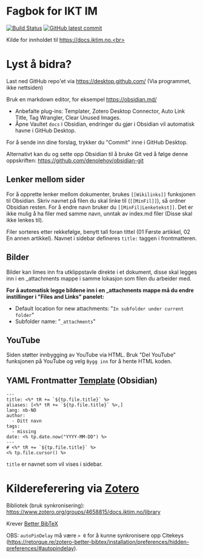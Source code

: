 # Fagbok for IKT IM
[![Build Status](https://img.shields.io/github/workflow/status/VaagenIM/docs.iktim.no/CI)](https://github.com/VaagenIM/docs.iktim.no/)
[![GitHub latest commit](https://img.shields.io/github/last-commit/VaagenIM/docs.iktim.no)](https://github.com/VaagenIM/docs.iktim.no/commit/)

Kilde for innholdet til https://docs.iktim.no.<br>

# Lyst å bidra?
Last ned GitHub repo'et via https://desktop.github.com/ (Via programmet, ikke nettsiden)

Bruk en markdown editor, for eksempel https://obsidian.md/
- Anbefalte plug-ins: Templater, Zotero Desktop Connector, Auto Link Title, Tag Wrangler, Clear Unused Images.<br>
- Åpne Vaultet `docs` i Obsidian, endringer du gjør i Obsidian vil automatisk havne i GitHub Desktop.

For å sende inn dine forslag, trykker du "Commit" inne i GitHub Desktop.

Alternativt kan du og sette opp Obsidian til å bruke Git ved å følge denne oppskriften: https://github.com/denolehov/obsidian-git

## Lenker mellom sider
For å opprette lenker mellom dokumenter, brukes `[[Wikilinks]]` funksjonen til Obsidian. Skriv navnet på filen du skal linke til (`[[MinFil]]`), så ordner Obsidian resten. For å endre navn bruker du `[[MinFil|Lenketekst]]`. Det er ikke mulig å ha filer med samme navn, unntak av index.md filer (Disse skal ikke lenkes til).

Filer sorteres etter rekkefølge, benytt tall foran tittel (01 Første artikkel, 02 En annen artikkel). Navnet i sidebar defineres `title:` taggen i frontmatteren.

## Bilder
Bilder kan limes inn fra utklippstavle direkte i et dokument, disse skal legges inn i en _attachments mappe i samme lokasjon som filen du arbeider med.

**For å automatisk legge bildene inn i en _attachments mappe må du endre instillinger i "Files and Links" panelet:**
- Default location for new attachments: "`In subfolder under current folder`"
- Subfolder name: "`_attachments`"

## YouTube
Siden støtter innbygging av YouTube via HTML. Bruk "Del YouTube" funksjonen på YouTube og velg `Bygg inn` for å hente HTML koden.

## YAML Frontmatter [Template](https://github.com/SilentVoid13/Templater) (Obsidian)
```
---
title: <%* tR += `${tp.file.title}` %>
aliases: [<%* tR += `${tp.file.title}` %>,]
lang: nb-NO
author:
  - Ditt navn
tags:
  - missing
date: <% tp.date.now("YYYY-MM-DD") %>
---
# <%* tR += `${tp.file.title}` %>
<% tp.file.cursor() %>
```
`title` er navnet som vil vises i sidebar.

# Kildereferering via [Zotero](https://www.zotero.org/)
Bibliotek (bruk synkronisering): https://www.zotero.org/groups/4658815/docs.iktim.no/library

Krever [Better BibTeX](https://retorque.re/zotero-better-bibtex/installation/)

OBS: `autoPinDelay` må være `> 0` for å kunne synkronisere opp Citekeys (https://retorque.re/zotero-better-bibtex/installation/preferences/hidden-preferences/#autopindelay).

